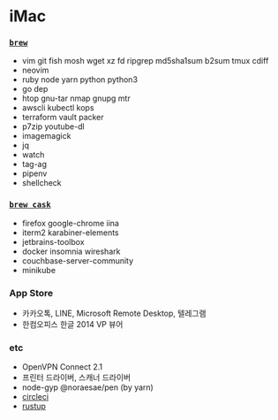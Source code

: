 iMac
========

### [`brew`]
- vim git fish mosh wget xz fd ripgrep md5sha1sum b2sum tmux cdiff
- neovim
- ruby node yarn python python3
- go dep
- htop gnu-tar nmap gnupg mtr
- awscli kubectl kops
- terraform vault packer
- p7zip youtube-dl
- imagemagick
- jq
- watch
- tag-ag
- pipenv
- shellcheck

### [`brew cask`]
- firefox google-chrome iina
- iterm2 karabiner-elements
- jetbrains-toolbox
- docker insomnia wireshark
- couchbase-server-community
- minikube

### App Store
- 카카오톡, LINE, Microsoft Remote Desktop, 텔레그램
- 한컴오피스 한글 2014 VP 뷰어

### etc
- OpenVPN Connect 2.1
- 프린터 드라이버, 스캐너 드라이버
- node-gyp @noraesae/pen (by yarn)
- [circleci](https://circleci.com/docs/2.0/local-jobs/#installing-the-cli-locally)
- [rustup]

[`brew`]: http://brew.sh
[`brew cask`]: https://caskroom.github.io/
[rustup]: https://www.rust-lang.org/ko-KR/install.html
